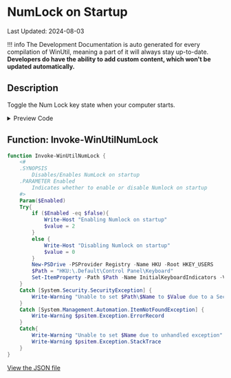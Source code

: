 ﻿# NumLock on Startup

Last Updated: 2024-08-03


!!! info
     The Development Documentation is auto generated for every compilation of WinUtil, meaning a part of it will always stay up-to-date. **Developers do have the ability to add custom content, which won't be updated automatically.**


## Description

Toggle the Num Lock key state when your computer starts.

<!-- BEGIN CUSTOM CONTENT -->

<!-- END CUSTOM CONTENT -->

<details>
<summary>Preview Code</summary>

```json
{
    "Content":  "NumLock on Startup",
    "Description":  "Toggle the Num Lock key state when your computer starts.",
    "link":  "https://christitustech.github.io/winutil/dev/tweaks/Shortcuts/Shortcut",
    "category":  "Customize Preferences",
    "panel":  "2",
    "Order":  "a102_",
    "Type":  "Toggle"
}
```
</details>

## Function: Invoke-WinUtilNumLock
```powershell
function Invoke-WinUtilNumLock {
    <#
    .SYNOPSIS
        Disables/Enables NumLock on startup
    .PARAMETER Enabled
        Indicates whether to enable or disable Numlock on startup
    #>
    Param($Enabled)
    Try{
        if ($Enabled -eq $false){
            Write-Host "Enabling Numlock on startup"
            $value = 2
        }
        else {
            Write-Host "Disabling Numlock on startup"
            $value = 0
        }
        New-PSDrive -PSProvider Registry -Name HKU -Root HKEY_USERS
        $Path = "HKU:\.Default\Control Panel\Keyboard"
        Set-ItemProperty -Path $Path -Name InitialKeyboardIndicators -Value $value
    }
    Catch [System.Security.SecurityException] {
        Write-Warning "Unable to set $Path\$Name to $Value due to a Security Exception"
    }
    Catch [System.Management.Automation.ItemNotFoundException] {
        Write-Warning $psitem.Exception.ErrorRecord
    }
    Catch{
        Write-Warning "Unable to set $Name due to unhandled exception"
        Write-Warning $psitem.Exception.StackTrace
    }
}
```


<!-- BEGIN SECOND CUSTOM CONTENT -->

<!-- END SECOND CUSTOM CONTENT -->

[View the JSON file](https://github.com/ChrisTitusTech/winutil/tree/main/config/tweaks.json)

